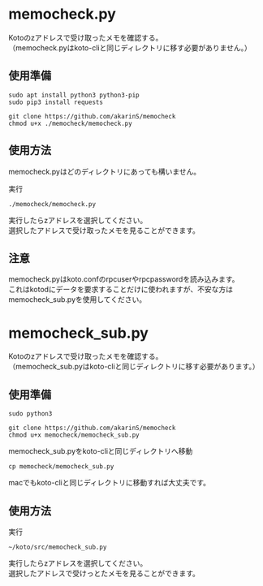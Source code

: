 memocheck.py
==========

Kotoのzアドレスで受け取ったメモを確認する。  
（memocheck.pyはkoto-cliと同じディレクトリに移す必要がありません。）

使用準備
----------

    sudo apt install python3 python3-pip
    sudo pip3 install requests

    git clone https://github.com/akarinS/memocheck
    chmod u+x ./memocheck/memocheck.py

使用方法
----------

memocheck.pyはどのディレクトリにあっても構いません。

実行

    ./memocheck/memocheck.py

実行したらzアドレスを選択してください。  
選択したアドレスで受け取ったメモを見ることができます。  

注意
---------

memocheck.pyはkoto.confのrpcuserやrpcpasswordを読み込みます。  
これはkotodにデータを要求することだけに使われますが、不安な方はmemocheck_sub.pyを使用してください。
  
  
memocheck_sub.py
==========

Kotoのzアドレスで受け取ったメモを確認する。  
（memocheck_sub.pyはkoto-cliと同じディレクトリに移す必要があります。）

使用準備
----------

    sudo python3

    git clone https://github.com/akarinS/memocheck
    chmod u+x memocheck/memocheck_sub.py

memocheck_sub.pyをkoto-cliと同じディレクトリへ移動

    cp memocheck/memocheck_sub.py 
    
macでもkoto-cliと同じディレクトリに移動すれば大丈夫です。


使用方法
----------

実行

    ~/koto/src/memocheck_sub.py

実行したらzアドレスを選択してください。  
選択したアドレスで受けっとたメモを見ることができます。

